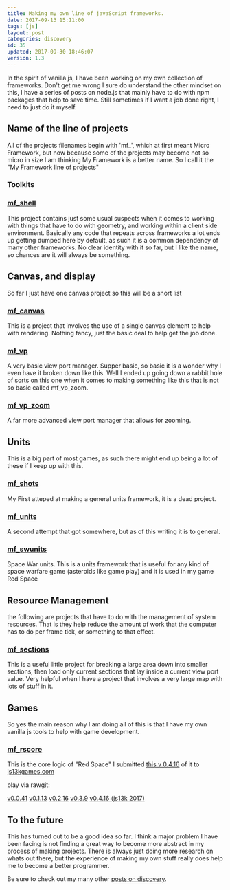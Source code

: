 ```yaml
---
title: Making my own line of javaScript frameworks.
date: 2017-09-13 15:11:00
tags: [js]
layout: post
categories: discovery
id: 35
updated: 2017-09-30 18:46:07
version: 1.3
---
```


In the spirit of vanilla js, I have been working on my own collection of frameworks. Don't get me wrong I sure do understand the other mindset on this, I have a series of posts on node.js that mainly have to do with npm packages that help to save time. Still sometimes if I want a job done right, I need to just do it myself.

<!-- more -->

## Name of the line of projects

All of the projects filenames begin with 'mf_', which at first meant Micro Framework, but now because some of the projects may become not so micro in size I am thinking My Framework is a better name. So I call it the "My Framework line of projects"

### Toolkits

### [mf_shell](https://github.com/dustinpfister/mf_shell)

This project contains just some usual suspects when it comes to working with things that have to do with geometry, and working within a client side environment. Basically any code that repeats across frameworks a lot ends up getting dumped here by default, as such it is a common dependency of many other frameworks. No clear identity with it so far, but I like the name, so chances are it will always be something.

## Canvas, and display

So far I just have one canvas project so this will be a short list

### [mf_canvas](https://github.com/dustinpfister/mf_canvas)

This is a project that involves the use of a single canvas element to help with rendering. Nothing fancy, just the basic deal to help get the job done.

### [mf_vp](https://github.com/dustinpfister/mf_vp)

A very basic view port manager. Supper basic, so basic it is a wonder why I even have it broken down like this. Well I ended up going down a rabbit hole of sorts on this one when it comes to making something like this that is not so basic called mf_vp_zoom.

### [mf_vp_zoom](https://github.com/dustinpfister/mf_vp_zoom)

A far more advanced view port manager that allows for zooming.

## Units

This is a big part of most games, as such there might end up being a lot of these if I keep up with this.

### [mf_shots](https://github.com/dustinpfister/mf_shots)

My First atteped at making a general units framework, it is a dead project.

### [mf_units](https://github.com/dustinpfister/mf_units)

A second attempt that got somewhere, but as of this writing it is to general.

### [mf_swunits](https://github.com/dustinpfister/mf_swunits)

Space War units. This is a units framework that is useful for any kind of space warfare game (asteroids like game play) and it is used in my game Red Space

## Resource Management

the following are projects that have to do with the management of system resources. That is they help reduce the amount of work that the computer has to do per frame tick, or something to that effect.

### [mf_sections](https://github.com/dustinpfister/mf_sections)

This is a useful little project for breaking a large area down into smaller sections, then load only current sections that lay inside a current view port value. Very helpful when I have a project that involves a very large map with lots of stuff in it.

## Games

So yes the main reason why I am doing all of this is that I have my own vanilla js tools to help with game development.

### [mf_rscore](https://github.com/dustinpfister/mf_rscore)

This is the core logic of "Red Space" I submitted [this v 0.4.16](https://github.com/dustinpfister/mf_rscore/tree/0.4.16) of it to [js13kgames.com](http://js13kgames.com/entries/red-space)

play via rawgit:

[v0.0.41](https://rawgit.com/dustinpfister/mf_rscore/0.0.41/index.html)
[v0.1.13](https://rawgit.com/dustinpfister/mf_rscore/0.1.13/index.html)
[v0.2.16](https://rawgit.com/dustinpfister/mf_rscore/0.2.16/index.html)
[v0.3.9](https://rawgit.com/dustinpfister/mf_rscore/0.3.9/index.html)
[v0.4.16 (js13k 2017)](https://rawgit.com/dustinpfister/mf_rscore/0.4.16/index.html)

## To the future

This has turned out to be a good idea so far. I think a major problem I have been facing is not finding a great way to become more abstract in my process of making projects. There is always just doing more research on whats out there, but the experience of making my own stuff really does help me to become a better programmer.

Be sure to check out my many other [posts on discovery](/categories/discovery/).